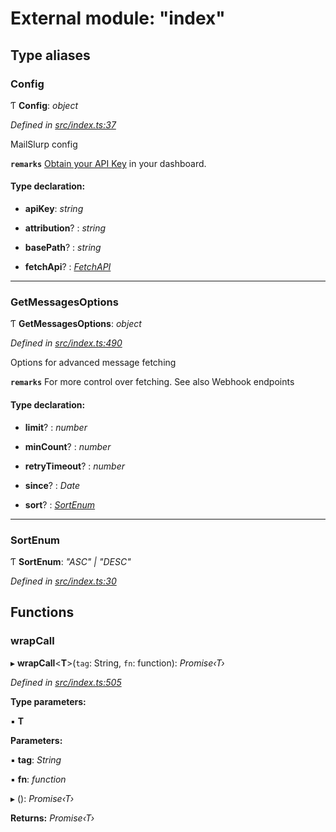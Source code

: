 # External module: "index"

## Type aliases

###  Config

Ƭ **Config**: *object*

*Defined in [src/index.ts:37](https://github.com/mailslurp/mailslurp-client/blob/2f39d3c/src/index.ts#L37)*

MailSlurp config

**`remarks`** 
[Obtain your API Key](https://app.mailslurp.com) in your dashboard.

#### Type declaration:

* **apiKey**: *string*

* **attribution**? : *string*

* **basePath**? : *string*

* **fetchApi**? : *[FetchAPI](../interfaces/_generated_api_.fetchapi.md)*

___

###  GetMessagesOptions

Ƭ **GetMessagesOptions**: *object*

*Defined in [src/index.ts:490](https://github.com/mailslurp/mailslurp-client/blob/2f39d3c/src/index.ts#L490)*

Options for advanced message fetching

**`remarks`** 
For more control over fetching. See also Webhook endpoints

#### Type declaration:

* **limit**? : *number*

* **minCount**? : *number*

* **retryTimeout**? : *number*

* **since**? : *Date*

* **sort**? : *[SortEnum](_index_.md#sortenum)*

___

###  SortEnum

Ƭ **SortEnum**: *"ASC" | "DESC"*

*Defined in [src/index.ts:30](https://github.com/mailslurp/mailslurp-client/blob/2f39d3c/src/index.ts#L30)*

## Functions

###  wrapCall

▸ **wrapCall**<**T**>(`tag`: String, `fn`: function): *Promise‹T›*

*Defined in [src/index.ts:505](https://github.com/mailslurp/mailslurp-client/blob/2f39d3c/src/index.ts#L505)*

**Type parameters:**

▪ **T**

**Parameters:**

▪ **tag**: *String*

▪ **fn**: *function*

▸ (): *Promise‹T›*

**Returns:** *Promise‹T›*

